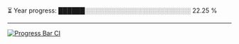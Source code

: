 
⏳ Year progress: ██████░░░░░░░░░░░░░░░░░░░░░░░░ 22.25 %

---

[![Progress Bar CI](https://github.com/thatoranzhevyy/thatoranzhevyy/actions/workflows/node.js.yml/badge.svg)](https://github.com/thatoranzhevyy/thatoranzhevyy/actions/workflows/node.js.yml)

